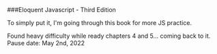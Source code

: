 ###Eloquent Javascript - Third Edition

To simply put it, I'm going through this book for more JS practice.

Found heavy difficulty while ready chapters 4 and 5... coming back to it. Pause date: May 2nd, 2022
